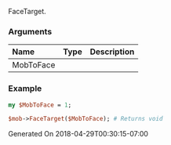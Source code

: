 FaceTarget.
### Arguments
**Name**|**Type**|**Description**
:---|:---|:---
MobToFace||

### Example

```perl
my $MobToFace = 1;

$mob->FaceTarget($MobToFace); # Returns void
```


Generated On 2018-04-29T00:30:15-07:00